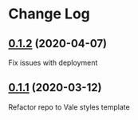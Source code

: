 # Change Log


## [0.1.2](https://github.com/testthedocs/CockroachDB/tree/0.1.2) (2020-04-07)

Fix issues with deployment

## [0.1.1](https://github.com/testthedocs/CockroachDB/tree/0.1.1) (2020-03-12)

Refactor repo to Vale styles template